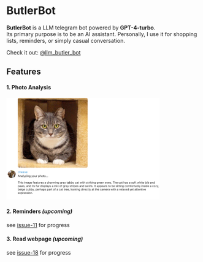 # ButlerBot

**ButlerBot** is a LLM telegram bot powered by **GPT-4-turbo**.  
Its primary purpose is to be an AI assistant. Personally, I use it for shopping lists, reminders, or simply casual conversation.

Check it out: [@llm_butler_bot](https://t.me/llm_butler_bot)


## Features

#### **1. Photo Analysis**

<img src="images/photo_analysis.png" alt="Photo analysis" width="400" />

#### **2. Reminders** _(upcoming)_ 

see [issue-11](https://github.com/songmeo/ButlerBot/issues/11) for progress


#### **3. Read webpage** _(upcoming)_ 

see [issue-18](https://github.com/songmeo/ButlerBot/issues/18) for progress

